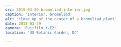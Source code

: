 ```yaml
---
src: 2015-03-29-bromeliad-interior.jpg
caption: 'Interior, bromeliad'
alt: 'close up of the center of a bromeliad plant'
date: 2015-03-29
camera: 'Fujifilm X-E2'
location: 'US Botanic Garden, DC'

---
```

